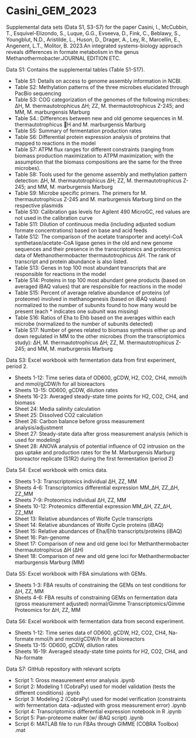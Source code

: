 # Casini_GEM_2023
Supplemental data sets (Data S1, S3-S7) for the paper Casini, I., McCubbin, T., Esquivel-Elizondo, S., Luque, G.G., Evseeva, D., Fink, C., Beblawy, S., Youngblut, N.D., Aristilde, L., Huson, D., Drager, A., Ley, R., Marcellin, E., Angenent, L.T., Molitor, B. 2023.An integrated systems-biology approach reveals differences in formate metabolism in the genus Methanothermobacter.JOURNAL EDITION ETC.

Data S1: Contains the supplemental tables (Table S1-S17).
- Table S1: Details on access to genome assembly information in NCBI.
- Table S2: Methylation patterns of the three microbes elucidated through PacBio sequencing
- Table S3: COG categorization of the genomes of the following microbes: ΔH, M. thermautotrophicus ΔH; ZZ, M. thermautotrophicus Z-245; and MM, M. marburgensis Marburg
- Table S4.: Differences between new and old genome sequences in M. thermautotrophicus H and M. marburgensis Marburg
- Table S5: Summary of fermentation production rates
- Table S6: Differential protein expression analysis of proteins that mapped to reactions in the model
- Table S7: ATPM flux ranges for different constraints (ranging from biomass production maximization to ATPM maximization; with the assumption that the biomass compositions are the same for the three microbes).
- Table S8: Tools used for the genome assembly and methylation pattern detection: ΔH, M. thermautotrophicus ΔH; ZZ, M. thermautotrophicus Z-245; and MM, M. marburgensis Marburg
- Table S9: Microbe specific primers. The primers for M. thermautotrophicus Z-245 and M. marburgensis Marburg bind on the respective plasmids
- Table S10: Calibration gas levels for Agilent 490 MicroGC, red values are not used in the calibration curve
- Table S11: Dilution of continuous media (including adjusted sodium formate concentrations) based on base and acid feeds
- Table S12: The comparison of the acetate transporter and acetyl-CoA synthetase/acetate-CoA ligase genes in the old and new genome sequences and their presence in the transcriptomics and proteomics data of Methanothermobacter thermautotrophicus ΔH. The rank of transcript and protein abundance is also listed.
- Table S13: Genes in top 100 most abundant transcripts that are responsible for reactions in the model
- Table S14: Proteins in top 100 most abundant gene products (based on averaged iBAQ values) that are responsible for reactions in the model
- Table S15: Percent of average relative abundance of proteins (of proteome) involved in methanogenesis (based on iBAQ values) normalized to the number of subunits found to how many would be present (each * indicates one subunit was missing)
- Table S16: Ratios of Eha to Ehb based on the averages within each microbe (normalized to the number of subunits detected)
- Table S17: Number of genes related to biomass synthesis either up and down regulated in MM to the other microbes (from the transcriptomics study): ΔH, M. thermautotrophicus ΔH; ZZ, M. thermautotrophicus Z-245; and MM, M. marburgensis Marburg

Data S3: Excel workbook with fermentation data from first experiment, period 2.

- Sheets 1-12: Time series data of OD600, gCDW, H2, CO2, CH4, mmol/h and mmol/gCDW/h for all bioreactors
- Sheets 13-15: OD600, gCDW, dilution rates
- Sheets 16-23: Averaged steady-state time points for H2, CO2, CH4, and biomass
- Sheet 24: Media salinity calculation
- Sheet 25: Dissolved CO2 calculation
- Sheet 26: Carbon balance before gross measurement analysis/adjustment
- Sheet 27: Steady-state data after gross measurement analysis (which is used for modeling)
- Sheet 28: ANOVA analysis of potential influence of O2 intrusion on the gas uptake and production rates for the M. Marburgensis Marburg bioreactor replicate (S1R2) during the first fermentation (period 2)

Data S4: Excel workbook with omics data.

- Sheets 1-3: Transcriptomics individual ΔH, ZZ, MM
- Sheets 4-6: Transcriptomics differential expression MM_ΔH, ZZ_ΔH, ZZ_MM
- Sheets 7-9: Proteomics individual ΔH, ZZ, MM
- Sheets 10-12: Proteomics differential expression MM_ΔH, ZZ_ΔH, ZZ_MM
- Sheet 13: Relative abundances of Wolfe Cycle transcripts
- Sheet 14: Relative abundances of Wolfe Cycle proteins (iBAQ)
- Sheet 15: Relative abundances of Eha/Ehb transcripts/proteins (iBAQ)
- Sheet 16: Pan-genome
- Sheet 17: Comparison of new and old gene loci for Methanthermobacter thermautotrophicus ΔH (ΔH)
- Sheet 18: Comparison of new and old gene loci for Methanthermobacter marburgensis Marburg (MM)

Data S5: Excel workbook with FBA simulations with GEMs.

- Sheets 1-3: FBA results of constraining the GEMs on test conditions for ΔH, ZZ, MM
- Sheets 4-6: FBA results of constraining GEMs on fermentation data (gross measurement adjusted) normal/Gimme Transcriptomics/Gimme Proteomics for ΔH, ZZ, MM

Data S6: Excel workbook with fermentation data from second experiment.

- Sheets 1-12: Time series data of OD600, gCDW, H2, CO2, CH4, Na-formate mmol/h and mmol/gCDW/h for all bioreactors
- Sheets 13-15: OD600, gCDW, dilution rates
- Sheets 16-19: Averaged steady-state time points for H2, CO2, CH4, and Na-formate

Data S7: GitHub repository with relevant scripts
- Script 1: Gross measurement error analysis .ipynb
-	Script 2: Modeling 1 (CobraPy) used for model validation (tests the different conditions) .ipynb
-	Script 3: Modeling 2 (CobraPy) used for model verification (constraints with fermentation data -adjusted with gross measurement error) .ipynb
-	Script 4: Transcriptomics differential expression notebook in R .ipynb
-	Script 5: Pan-proteome maker (w/ iBAQ script) .ipynb
-	Script 6: MATLAB file to run FBAs through GIMME (COBRA Toolbox) .mat
